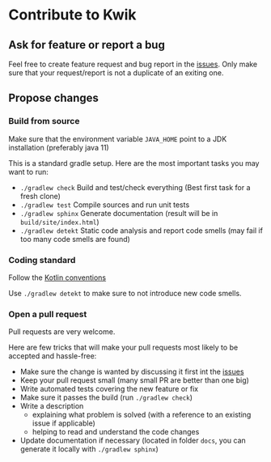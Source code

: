 # Contribute to Kwik

## Ask for feature or report a bug

Feel free to create feature request and bug report in the [issues](https://github.com/jcornaz/kwik/issues).
Only make sure that your request/report is not a duplicate of an exiting one.

## Propose changes

### Build from source

Make sure that the environment variable `JAVA_HOME` point to a JDK installation (preferably java 11)

This is a standard gradle setup. Here are the most important tasks you may want to run:

* `./gradlew check` Build and test/check everything (Best first task for a fresh clone)
* `./gradlew test` Compile sources and run unit tests
* `./gradlew sphinx` Generate documentation (result will be in `build/site/index.html`)
* `./gradlew detekt` Static code analysis and report code smells (may fail if too many code smells are found)

### Coding standard

Follow the [Kotlin conventions](https://kotlinlang.org/docs/reference/coding-conventions.html)

Use `./gradlew detekt` to make sure to not introduce new code smells.  
 
### Open a pull request

Pull requests are very welcome.

Here are few tricks that will make your pull requests most likely to be accepted and hassle-free:

* Make sure the change is wanted by discussing it first int the [issues](https://github.com/jcornaz/kwik/issues)
* Keep your pull request small (many small PR are better than one big)
* Write automated tests covering the new feature or fix
* Make sure it passes the build (run `./gradlew check`)
* Write a description
  * explaining what problem is solved (with a reference to an existing issue if applicable)
  * helping to read and understand the code changes
* Update documentation if necessary (located in folder `docs`, you can generate it locally with `./gradlew sphinx`)
